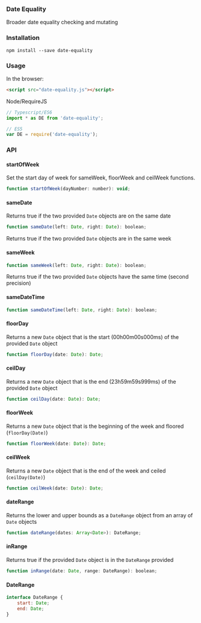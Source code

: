 ### Date Equality
Broader date equality checking and mutating

### Installation
```
npm install --save date-equality
```

### Usage
In the browser:
```html
<script src="date-equality.js"></script>
```

Node/RequireJS
```javascript
// Typescript/ES6
import * as DE from 'date-equality';

// ES5
var DE = require('date-equality');
```

### API

#### startOfWeek
Set the start day of week for sameWeek, floorWeek and ceilWeek functions.
```javascript
function startOfWeek(dayNumber: number): void;
```

#### sameDate
Returns true if the two provided `Date` objects are on the same date
```javascript
function sameDate(left: Date, right: Date): boolean;
```

Returns true if the two provided `Date` objects are in the same week
#### sameWeek
```javascript
function sameWeek(left: Date, right: Date): boolean;
```

Returns true if the two provided `Date` objects have the same time (second precision)
#### sameDateTime
```javascript
function sameDateTime(left: Date, right: Date): boolean;
```

#### floorDay
Returns a new `Date` object that is the start (00h00m00s000ms) of the provided `Date` object  
```javascript
function floorDay(date: Date): Date;
```

#### ceilDay
Returns a new `Date` object that is the end (23h59m59s999ms) of the provided `Date` object
```javascript 
function ceilDay(date: Date): Date;
```


#### floorWeek
Returns a new `Date` object that is the beginning of the week and floored (`floorDay(Date)`)  
```javascript
function floorWeek(date: Date): Date;
```


#### ceilWeek
Returns a new `Date` object that is the end of the week and ceiled (`ceilDay(Date)`)
```javascript
function ceilWeek(date: Date): Date;
```


#### dateRange
Returns the lower and upper bounds as a `DateRange` object from an array of `Date` objects
```javascript
function dateRange(dates: Array<Date>): DateRange;
```


#### inRange
Returns true if the provided `Date` object is in the `DateRange` provided
```javascript
function inRange(date: Date, range: DateRange): boolean;
```

#### DateRange
```javascript
interface DateRange {
    start: Date;
    end: Date;
}
```